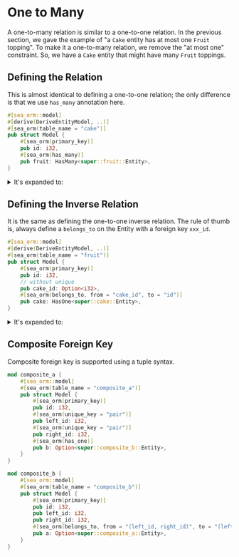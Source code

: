 # One to Many

A one-to-many relation is similar to a one-to-one relation. In the previous section, we gave the example of "a `Cake` entity has at most one `Fruit` topping". To make it a one-to-many relation, we remove the "at most one" constraint. So, we have a `Cake` entity that might have many `Fruit` toppings.

## Defining the Relation

This is almost identical to defining a one-to-one relation; the only difference is that we use `has_many` annotation here.

```rust {7,8} title="entity/cake.rs"
#[sea_orm::model]
#[derive(DeriveEntityModel, ..)]
#[sea_orm(table_name = "cake")]
pub struct Model {
    #[sea_orm(primary_key)]
    pub id: i32,
    #[sea_orm(has_many)]
    pub fruit: HasMany<super::fruit::Entity>,
}
```

<details>
    <summary>It's expanded to:</summary>

```rust {3,4,9}
#[derive(Copy, Clone, Debug, EnumIter, DeriveRelation)]
pub enum Relation {
    #[sea_orm(has_many = "super::fruit::Entity")]
    Fruit,
}

impl Related<super::fruit::Entity> for Entity {
    fn to() -> RelationDef {
        Relation::Fruit.def()
    }
}
```
</details>

## Defining the Inverse Relation

It is the same as defining the one-to-one inverse relation. The rule of thumb is, always define a `belongs_to` on the Entity with a foreign key `xxx_id`.

```rust {9,10} title="entity/fruit.rs"
#[sea_orm::model]
#[derive(DeriveEntityModel, ..)]
#[sea_orm(table_name = "fruit")]
pub struct Model {
    #[sea_orm(primary_key)]
    pub id: i32,
    // without unique
    pub cake_id: Option<i32>,
    #[sea_orm(belongs_to, from = "cake_id", to = "id")]
    pub cake: HasOne<super::cake::Entity>,
}
```

<details>
    <summary>It's expanded to:</summary>

```rust
#[derive(Copy, Clone, Debug, EnumIter)]
pub enum Relation {
    Cake,
}

impl RelationTrait for Relation {
    fn def(&self) -> RelationDef {
        match self {
            Self::Cake => Entity::belongs_to(super::cake::Entity)
                .from(Column::CakeId)
                .to(super::cake::Column::Id)
                .into(),
        }
    }
}

impl Related<super::cake::Entity> for Entity {
    fn to() -> RelationDef {
        Relation::Cake.def()
    }
}
```
</details>

## Composite Foreign Key

Composite foreign key is supported using a tuple syntax.

```rust
mod composite_a {
    #[sea_orm::model]
    #[sea_orm(table_name = "composite_a")]
    pub struct Model {
        #[sea_orm(primary_key)]
        pub id: i32,
        #[sea_orm(unique_key = "pair")]
        pub left_id: i32,
        #[sea_orm(unique_key = "pair")]
        pub right_id: i32,
        #[sea_orm(has_one)]
        pub b: Option<super::composite_b::Entity>,
    }
}

mod composite_b {
    #[sea_orm::model]
    #[sea_orm(table_name = "composite_b")]
    pub struct Model {
        #[sea_orm(primary_key)]
        pub id: i32,
        pub left_id: i32,
        pub right_id: i32,
        #[sea_orm(belongs_to, from = "(left_id, right_id)", to = "(left_id, right_id)")]
        pub a: Option<super::composite_a::Entity>,
    }
}
```